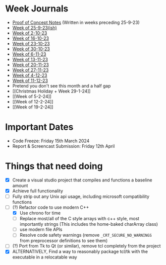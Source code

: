 # Week Journals
- [Proof of Concept Notes](Proof%20of%20Concept%20Notes.md) (Written in weeks preceding 25-9-23)
- [Week of 25-9-23(ish)](Week%20of%2025-9-23(ish).md)
- [Week of 2-10-23](Week%20of%202-10-23.md)
- [Week of 16-10-23](Week%20of%2016-10-23.md)
- [Week of 23-10-23](Week%20of%2023-10-23.md)
- [Week of 30-10-23](Week%20of%2030-10-23.md)
- [Week of 6-11-23](Week%20of%206-11-23.md)
- [Week of 13-11-23](Week%20of%2013-11-23.md)
- [Week of 20-11-23](Week%20of%2020-11-23.md)
- [Week of 27-11-23](Week%20of%2027-11-23.md)
- [Week of 4-12-23](Week%20of%204-12-23.md)
- [Week of 11-12-23](Week%20of%2011-12-23.md)
- Pretend you don't see this month and a half gap
- [[Christmas Holiday + Week 29-1-24]]
- [[Week of 5-2-24]]
- [[Week of 12-2-24]]
- [[Week of 19-2-24]]
# Important Dates
- Code Freeze: Friday 15th March 2024 
- Report & Screencast Submission: Friday 12th April
# Things that need doing
- [x] Create a visual studio project that compiles and functions a baseline amount
- [x] Achieve full functionality
- [ ] Fully strip out any Unix api usage, including microsoft compatibility functions
- [ ] (?) Refactor code to use modern C++
	- [x] Use chrono for time
	- [ ] Replace most/all of the C style arrays with c++ style, most importantly strings (This includes the home-baked charArray class)
	- [ ] use modern file APIs
	- [ ] Resolve code safety warnings (remove `_CRT_SECURE_NO_WARNINGS` from preprocessor definitions to see them)
- [ ] (?) Port from Tk to Qt (or similar), remove tcl completely from the project
- [x] ALTERNATIVELY, Find a way to reasonably package tcl/tk with the executable in a relocatable way
